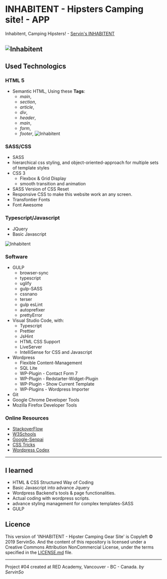 ﻿# INHABITENT - Hipsters Camping site! - APP

Inhabitent, Camping Hipsters! - [Servin's INHABITENT](http://soservin07.github.io/servin-inhabitent/)


![Inhabitent](https://github.com/soservin07/servin-inhabitent/screenshot2.jpg)
-----------------------------------------------

## Used Technologics

### HTML 5

* Semantic HTML, Using these **Tags**:
  * _main_,
  * _section_,
  * _article_,
  * _div_,
  * _header_,
  * _main_,
  * _form_,
  * _footer_,
![Inhabitent](https://github.com/soservin07/servin-inhabitent/screenshot1.jpg)
### SASS/CSS

* SASS
* hierarchical css styling, and object-oriented-approach for multiple sets of template styles
* CSS 3
  * Flexbox & Grid Display
  * smooth transition and animation
* SASS Version of CSS Reset
* Responsive CSS to make this website work an any screen.
* Transfontier Fonts
* Font Awesome

### Typescript/Javascript

* JQuery
* Basic Javascript

![Inhabitent](https://github.com/soservin07/servin-inhabitent/screenshot3.jpg)

### Software

* GULP
  * browser-sync
  * typescript
  * uglify
  * gulp-SASS
  * cssnano
  * terser
  * gulp esLint
  * autoprefixer
  * prettyError
* Visual Studio Code, with:
  * Typescript
  * Prettier
  * JsHint
  * HTML CSS Support
  * LiveServer
  * IntelliSense for CSS and Javascript
* Wordpress
    * Flexible Content-Management
    * SQL Lite
    * WP-Plugin - Contact Form 7
    * WP-Plugin - Redstarter-Widget-Plugin
    * WP-Plugin - Show Current Template
    * WP-Plugins - Wordpress Importer
* Git
* Google Chrome Developer Tools
* Mozilla Firefox Developer Tools

### Online Resources

* [StackoverFlow](https://stackoverflow.com/)
* [W3Schools](https://www.w3schools.com/)
* [Google-Senpai](https://www.google.com/)
* [CSS Tricks](http://css-tricks.com)
* [Wordpress Codex](https://codex.wordpress.org)


-----------------------------------------------

## I learned

* HTML & CSS Structured Way of Coding
* Basic Javascript into advance Jquery
* Wordpress Backend's tools & page functionalities.
* Actual coding with wordpress scripts.
* advance styling management for complex templates-SASS
* GULP


## Licence

This version of 'INHABITENT - Hipster Camping Gear Site' is Copyleft © 2019 ServinSo. And the content of this repository is licensed under a Creative Commons Attribution NonCommercial License, under the terms specified in the [LICENSE.md](LICENSE.md) file.

-----------------------------------------------

Project #04 created at RED Academy, Vancouver - BC - Canada.
_by ServinSo_
